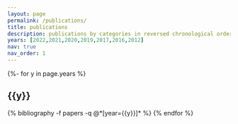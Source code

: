 ```yaml
---
layout: page
permalink: /publications/
title: publications
description: publications by categories in reversed chronological order.
years: [2022,2021,2020,2019,2017,2016,2012]
nav: true
nav_order: 1
---
```

<!-- _pages/publications.md -->
<div class="publications">

{%- for y in page.years %}
  <h2 class="year">{{y}}</h2>
  {% bibliography -f papers -q @*[year={{y}}]* %}
{% endfor %}

</div>
